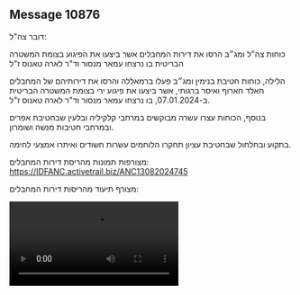 ## Message 10876

דובר צה"ל:

כוחות צה"ל ומג״ב הרסו את דירות המחבלים אשר ביצעו את הפיגוע בצומת המשטרה הבריטית בו נרצחו עמאר מנסור וד"ר לארה טאנוס ז"ל

הלילה, כוחות חטיבת בנימין ומג״ב פעלו ברמאללה והרסו את דירותיהם של המחבלים חאלד חארוף ואיסר ברגותי, אשר ביצעו את פיגוע ירי בצומת המשטרה הבריטית ב-07.01.2024, בו נרצחו עמאר מנסור וד"ר לארה טאנוס ז"ל.

בנוסף, הכוחות עצרו עשרה מבוקשים במרחבי קלקיליה ובלעין שבחטיבת אפרים ובמרחבי חטיבות מנשה ושומרון.

בתקוע ובחלחול שבחטיבת עציון תחקרו הלוחמים עשרות חשודים ואיתרו אמצעי לחימה.

מצורפות תמונות מהריסת דירות המחבלים: https://IDFANC.activetrail.biz/ANC13082024745
 
מצורף תיעוד מהריסות דירות המחבלים:

![Video](https://data.iron-swords.co.il/2024/August/13/https://data.iron-swords.co.il/2024/August/13/10876/10876_media.mp4)
